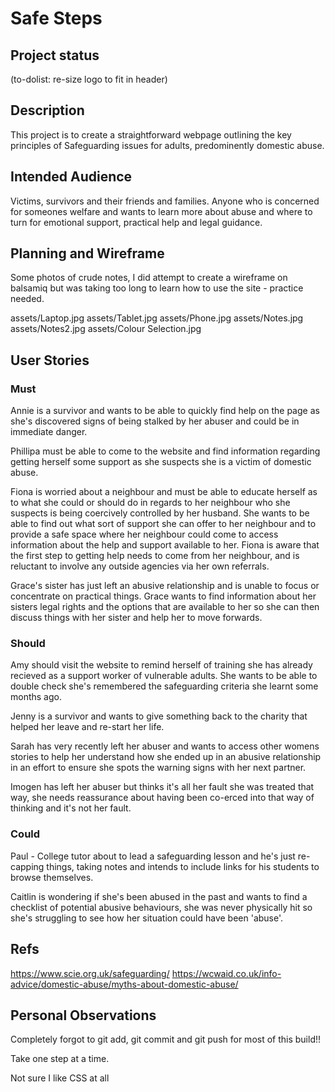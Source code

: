 # Safe Steps

## Project status 
(to-dolist:
 re-size logo to fit in header)
 

## Description
This project is to create a straightforward webpage outlining the key principles of Safeguarding issues for adults, predominently domestic abuse.


## Intended Audience
Victims, survivors and their friends and families. Anyone who is concerned for someones welfare and wants to learn more about abuse and where to turn for emotional support, practical help and legal guidance.



## Planning and Wireframe

Some photos of crude notes, I did attempt to create a wireframe on balsamiq but was taking too long to learn how to use the site - practice needed.

assets/Laptop.jpg
assets/Tablet.jpg
assets/Phone.jpg
assets/Notes.jpg
assets/Notes2.jpg
assets/Colour Selection.jpg




## User Stories

### Must

Annie is a survivor and wants to be able to quickly find help on the page as she's discovered signs of being stalked by her abuser and could be in immediate danger.

Phillipa must be able to come to the website and find information regarding  getting herself some support as she suspects she is a victim of domestic abuse.

Fiona is worried about a neighbour and must be able to educate herself as to what she could or should do in regards to her neighbour who she suspects is being coercively controlled by her husband. She wants to be able to find out what sort of support she can offer to her neighbour and to provide a safe space where her neighbour could come to access information about the help and support available to her. Fiona is aware that the first step to getting help needs to come from her neighbour, and is reluctant to involve any outside agencies via her own referrals.

Grace's sister has just left an abusive relationship and is unable to focus or concentrate on practical things. Grace wants to find information about her sisters legal rights and the options that are available to her so she can then discuss things with her sister and help her to move forwards.





### Should 
Amy should visit the website to remind herself of training she has already recieved as a support worker of vulnerable adults. She wants to be able to double check she's remembered the safeguarding criteria she learnt some months ago.

Jenny is a survivor and wants to give something back to the charity that helped her leave and re-start her life. 

Sarah has very recently left her abuser and wants to access other womens stories to help her understand how she ended up in an abusive relationship in an effort to ensure she spots the warning signs with her next partner.

Imogen has left her abuser but thinks it's all her fault she was treated that way, she needs reassurance about having been co-erced into that way of thinking and it's not her fault.



### Could 
Paul - College tutor about to lead a safeguarding lesson and he's just re-capping things, taking notes and intends to include links for his students to browse themselves.

Caitlin is wondering if she's been abused in the past and wants to find a checklist of potential abusive behaviours, she was never physically hit so she's struggling to see how her situation could have been 'abuse'. 


## Refs

https://www.scie.org.uk/safeguarding/
https://wcwaid.co.uk/info-advice/domestic-abuse/myths-about-domestic-abuse/

## Personal Observations
Completely forgot to git add, git commit and git push for most of this build!! 

Take one step at a time.

Not sure I like CSS at all 
